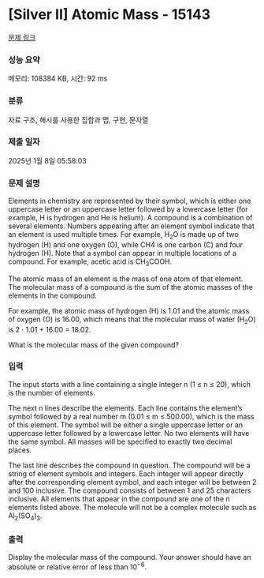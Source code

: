 # [Silver II] Atomic Mass - 15143 

[문제 링크](https://www.acmicpc.net/problem/15143) 

### 성능 요약

메모리: 108384 KB, 시간: 92 ms

### 분류

자료 구조, 해시를 사용한 집합과 맵, 구현, 문자열

### 제출 일자

2025년 1월 8일 05:58:03

### 문제 설명

<p>Elements in chemistry are represented by their symbol, which is either one uppercase letter or an uppercase letter followed by a lowercase letter (for example, H is hydrogen and He is helium). A compound is a combination of several elements. Numbers appearing after an element symbol indicate that an element is used multiple times. For example, H<sub>2</sub>O is made up of two hydrogen (H) and one oxygen (O), while CH4 is one carbon (C) and four hydrogen (H). Note that a symbol can appear in multiple locations of a compound. For example, acetic acid is CH<sub>3</sub>COOH.</p>

<p>The atomic mass of an element is the mass of one atom of that element. The molecular mass of a compound is the sum of the atomic masses of the elements in the compound.</p>

<p>For example, the atomic mass of hydrogen (H) is 1.01 and the atomic mass of oxygen (O) is 16.00, which means that the molecular mass of water (H<sub>2</sub>O) is 2 · 1.01 + 16.00 = 18.02.</p>

<p>What is the molecular mass of the given compound?</p>

### 입력 

 <p>The input starts with a line containing a single integer n (1 ≤ n ≤ 20), which is the number of elements.</p>

<p>The next n lines describe the elements. Each line contains the element’s symbol followed by a real number m (0.01 ≤ m ≤ 500.00), which is the mass of this element. The symbol will be either a single uppercase letter or an uppercase letter followed by a lowercase letter. No two elements will have the same symbol. All masses will be specified to exactly two decimal places.</p>

<p>The last line describes the compound in question. The compound will be a string of element symbols and integers. Each integer will appear directly after the corresponding element symbol, and each integer will be between 2 and 100 inclusive. The compound consists of between 1 and 25 characters inclusive. All elements that appear in the compound are one of the n elements listed above. The molecule will not be a complex molecule such as Al<sub>2</sub>(SO<sub>4</sub>)<sub>3</sub>.</p>

### 출력 

 <p>Display the molecular mass of the compound. Your answer should have an absolute or relative error of less than 10<sup>−6</sup>.</p>

